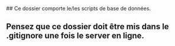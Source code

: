 ## Ce dossier comporte le/les scripts de base de données.

## Pensez que ce dossier doit être mis dans le .gitignore une fois le server en ligne.